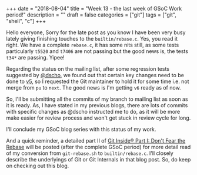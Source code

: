 +++
date = "2018-08-04"
title = "Week 13 - the last week of GSoC Work period!"
description = ""
draft = false
categories = ["git"]
tags = ["git", "shell", "c"]
+++

Hello everyone, Sorry for the late post as you know I have been very busy lately giving finishing touches to the `builtin/rebase.c`. Yes, you read it right. We have a complete `rebase.c`, it has some nits still, as some tests particularly `t5520` and `t7406` are not passing but the good news is, the tests `t34*` are passing. Yipee!

Regarding the status on the mailing list, after some regression tests suggested by [@dscho](https://github.com/dscho), we found out that certain key changes need to be done to [v5](https://public-inbox.org/git/CAOZc8M_FJmMCEB1MkJrBRpLiFjy8OTEg_MxoNQTh5-brHxR-=A@mail.gmail.com/), so I requested the Git maintainer to hold it for some time i.e. not merge from `pu` to `next`. The good news is I'm getting `v6` ready as of now.

So, I'll be submitting all the commits of my branch to mailing list as soon as it is ready. As, I have stated in my previous blogs, there are lots of commits with specific changes as @dscho instructed me to do, as it will be more make easier for review process and won't get stuck in review cycle for long.

I'll conclude my GSoC blog series with this status of my work.

And a quick reminder, a detailed part II of [Git Inside® Part I: Don't Fear the Rebase](https://prertik.github.io/post/git-inside/) will be posted (after the complete GSoC period) for more detail read of my conversion from `git-rebase.sh` to `builtin/rebase.c`. I'll closely describe the underlyings of Git or Git Internals in that blog post. So, do keep on checking out this blog.